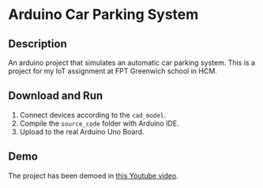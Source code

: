 # Arduino Car Parking System
## Description
An arduino project that simulates an automatic car parking system. This is a project for my IoT assignment at FPT Greenwich school in HCM.

## Download and Run
1. Connect devices according to the `cad_model`.
2. Compile the `source_code` folder with Arduino IDE.
3. Upload to the real Arduino Uno Board.

## Demo
The project has been demoed in [this Youtube video](https://www.youtube.com/watch?v=tYbT8abzc4s).
